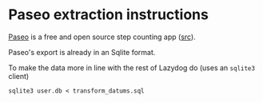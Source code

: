 # Paseo extraction instructions

[Paseo][1] is a free and open source step counting app ([src][2]).

Paseo's export is already in an Sqlite format.

To make the data more in line with the rest of Lazydog do (uses an `sqlite3` client)

```{sh}
sqlite3 user.db < transform_datums.sql
```

[1]: https://f-droid.org/en/packages/ca.chancehorizon.paseo/
[2]: https://gitlab.com/pardomi/paseo/tree/HEAD